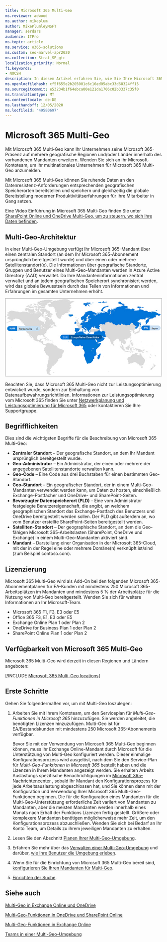 ```yaml
---
title: Microsoft 365 Multi-Geo
ms.reviewer: adwood
ms.author: mikeplum
author: MikePlumleyMSFT
manager: serdars
audience: ITPro
ms.topic: article
ms.service: o365-solutions
ms.custom: seo-marvel-apr2020
ms.collection: Strat_SP_gtc
localization_priority: Normal
f1.keywords:
- NOCSH
description: In diesem Artikel erfahren Sie, wie Sie Ihre Microsoft 365-Präsenz in mehreren geografischen Regionen mit Microsoft 365 Multi-Geo erweitern können.
ms.openlocfilehash: cf5f655e2b205001c6c16ed05abc33d68324ff15
ms.sourcegitcommit: e53234b1f64ebca00e121da1706c02b3337c35f0
ms.translationtype: MT
ms.contentlocale: de-DE
ms.lasthandoff: 12/05/2020
ms.locfileid: "49580697"
---
```

# <a name="microsoft-365-multi-geo"></a>Microsoft 365 Multi-Geo

Mit Microsoft 365 Multi-Geo kann Ihr Unternehmen seine Microsoft 365-Präsenz auf mehrere geografische Regionen und/oder Länder innerhalb des vorhandenen Mandanten erweitern. Wenden Sie sich an Ihr Microsoft-Kontoteam, um Ihr multinationales Unternehmen für Microsoft 365 Multi-Geo anzumelden.
  
Mit Microsoft 365 Multi-Geo können Sie ruhende Daten an den Datenresistenz-Anforderungen entsprechenden geografischen Speicherorten bereitstellen und speichern und gleichzeitig die globale Bereitstellung moderner Produktivitätserfahrungen für Ihre Mitarbeiter in Gang setzen.

Eine Video Einführung in Microsoft 365 Multi-Geo finden Sie unter [SharePoint Online und OneDrive Multi-Geo, um zu steuern, wo sich Ihre Daten befinden](https://www.youtube.com/watch?v=Do9U3JuROhk).

## <a name="multi-geo-architecture"></a>Multi-Geo-Architektur

In einer Multi-Geo-Umgebung verfügt Ihr Microsoft 365-Mandant über einen zentralen Standort (an dem Ihr Microsoft 365-Abonnement ursprünglich bereitgestellt wurde) und über einen oder mehrere Satellitenstandort(e). Die Informationen über geografische Standorte, Gruppen und Benutzer eines Multi-Geo-Mandanten werden in Azure Active Directory (AAD) verwaltet. Da Ihre Mandanteninformationen zentral verwaltet und an jedem geografischen Speicherort synchronisiert werden, wird das globale Bewusstsein durch das Teilen von Informationen und Erfahrungen im gesamten Unternehmen erhöht.

![Screenshot der Multi-Geo-Zuordnung aus der SharePoint-Admin Center](../media/multi-geo-world-map.png)

Beachten Sie, dass Microsoft 365 Multi-Geo nicht zur Leistungsoptimierung entwickelt wurde, sondern zur Einhaltung von Datenaufbewahrungsrichtlinien. Informationen zur Leistungsoptimierung vom Microsoft 365 finden Sie unter [Netzwerkplanung und Leistungsoptimierung für Microsoft 365](https://support.office.com/article/e5f1228c-da3c-4654-bf16-d163daee8848) oder kontaktieren Sie Ihre Supportgruppe.

## <a name="terminology"></a>Begrifflichkeiten

Dies sind die wichtigsten Begriffe für die Beschreibung von Microsoft 365 Multi-Geo:

- **Zentraler Standort** – Der geografische Standort, an dem Ihr Mandant ursprünglich bereitgestellt wurde.
- **Geo-Administrator** – Ein Administrator, der einen oder mehrere der angegebenen Satellitenstandorte verwalten kann.
- **Geo-Code** – Eine Code aus drei Buchstaben für einen bestimmten Geo-Standort.
- **Geo-Standort** – Ein geografischer Standort, der in einem Multi-Geo-Mandanten verwendet werden kann, um Daten zu hosten, einschließlich Exchange-Postfächer und OneDrive- und SharePoint-Seiten.
- **Bevorzugter Datenspeicherort (PLD)** – Eine vom Administrator festgelegte Benutzereigenschaft, die angibt, an welchem geographischen Standort das Exchange-Postfach des Benutzers und OneDrive bereitgestellt werden sollen. Der PLD gibt außerdem an, wo vom Benutzer erstellte SharePoint-Seiten bereitgestellt werden.
- **Satelliten-Standort** – Der geographische Standort, an dem die Geo-fähigen Microsoft 365-Arbeitslasten (SharePoint, OneDrive und Exchange) in einem Multi-Geo-Mandanten aktiviert sind.
- **Mandant** – Darstellung einer Organisation in der Microsoft 365-Cloud, mit der in der Regel eine oder mehrere Domäne(n) verknüpft ist/sind (zum Beispiel contoso.com).

## <a name="licensing"></a>Lizenzierung

Microsoft 365 Multi-Geo wird als Add-On bei den folgenden Microsoft 365-Abonnementplänen für EA-Kunden mit mindestens 250 Microsoft 365-Arbeitsplätzen im Mandanten und mindestens 5 % der Arbeitsplätze für die Nutzung von Multi-Geo bereitgestellt. Wenden Sie sich für weitere Informationen an Ihr Microsoft-Team.

- Microsoft 365 F1, F3, E3 oder E5
- Office 365 F3, E1, E3 oder E5
- Exchange Online Plan 1 oder Plan 2
- OneDrive for Business Plan 1 oder Plan 2
- SharePoint Online Plan 1 oder Plan 2

## <a name="microsoft-365-multi-geo-availability"></a>Verfügbarkeit von Microsoft 365 Multi-Geo

Microsoft 365 Multi-Geo wird derzeit in diesen Regionen und Ländern angeboten:

[!INCLUDE [Microsoft 365 Multi-Geo locations](../includes/microsoft-365-multi-geo-locations.md)]

## <a name="getting-started"></a>Erste Schritte

Gehen Sie folgendermaßen vor, um mit Multi-Geo loszulegen:

1. Arbeiten Sie mit Ihrem Kontoteam, um den Serviceplan für _Multi-Geo-Funktionen in Microsoft 365_ hinzuzufügen. Sie werden angeleitet, die benötigten Lizenzen hinzuzufügen. Multi-Geo ist für EA/Bestandskunden mit mindestens 250 Microsoft 365-Abonnements verfügbar.

   Bevor Sie mit der Verwendung von Microsoft 365 Multi-Geo beginnen können, muss Ihr Exchange Online-Mandant durch Microsoft für die Unterstützung von Multi-Geo konfiguriert werden. Dieser einmalige Konfigurationsprozess wird ausgelöst, nach dem Sie den Service-Plan für *Multi-Geo-Funktionen in Microsoft 365* bestellt haben und die Lizenzen in Ihrem Mandanten angezeigt werden. Sie erhalten Arbeits Auslastungs spezifische Benachrichtigungen im [Microsoft 365-Nachrichtencenter](https://support.office.com/article/38FB3333-BFCC-4340-A37B-DEDA509C2093) , sobald Ihr Mandant den Konfigurationsprozess für jede Arbeitsauslastung abgeschlossen hat, und Sie können dann mit der Konfiguration und Verwendung Ihrer Microsoft 365 Multi-Geo-Funktionen beginnen. Die für die Konfiguration eines Mandanten für die Multi-Geo-Unterstützung erforderliche Zeit variiert von Mandanten zu Mandanten, aber die meisten Mandanten werden innerhalb eines Monats nach Erhalt der Funktions Lizenzen fertig gestellt. Größere oder komplexere Mandanten benötigen möglicherweise mehr Zeit, um den Konfigurationsprozess abzuschließen. Wenden Sie sich bei Bedarf an Ihr Konto Team, um Details zu ihrem jeweiligen Mandanten zu erhalten.

2. Lesen Sie den Abschnitt [Planen Ihrer Multi-Geo-Umgebung](plan-for-multi-geo.md).

3. Erfahren Sie mehr über das [Verwalten einer Multi-Geo-Umgebung](administering-a-multi-geo-environment.md) und darüber, [wie Ihre Benutzer die Umgebung erleben](multi-geo-user-experience.md).

4. Wenn Sie für die Einrichtung von Microsoft 365 Multi-Geo bereit sind, [konfigurieren Sie Ihren Mandanten für Multi-Geo](multi-geo-tenant-configuration.md).

5. [Einrichten der Suche](configure-search-for-multi-geo.md).

## <a name="see-also"></a>Siehe auch

[Multi-Geo in Exchange Online und OneDrive](https://Aka.ms/GoMultiGeo)

[Multi-Geo-Funktionen in OneDrive und SharePoint Online](multi-geo-capabilities-in-onedrive-and-sharepoint-online-in-microsoft-365.md)

[Multi-Geo-Funktionen in Exchange Online](multi-geo-capabilities-in-exchange-online.md)

[Teams in einer Multi-Geo-Umgebung](https://docs.microsoft.com/microsoftteams/teams-experience-o365odb-spo-multi-geo)
